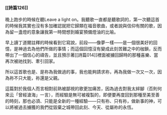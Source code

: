 #### [[詩篇126]]

晚上跑步的時候在聽Leave a light on。我聽歌一直都是聽歌詞的，第一次聽這首的時候我其實也沒有多加確認就把它歸類在福音歌曲，或者說與信仰有關的歌，因為留一盞燈的意象讓我第一時間想到婚宴預備燈油的比喻。

早上讀丁道爾註釋的時候看到它寫說，前段―⁠―⁠像夢一樣―⁠―⁠是一個很美好的回憶，是神過去為他們所做的事情；而這個回憶沒有變成此刻苦難之中的枷鎖，反而帶出了一個信心的禱告，並且預示著[[詩篇014]]裡面被擄回歸時的那種喜樂、當再次被祂找到、牽引回家。

所以這首歌也是、是祢為我做過的事，我也能夠請求祢，再為我做一次又一次，因為祢不只大能，祢還是父親。

這篇對於我個人而言相對前熟被鄙視的歌更加痛苦，因為過去對我太絆腳（否則何來云「曾經滄海」一言），而經驗是無可被複製的，即便要再度回到那種至美至善的時刻，那也必須、只能是全新的一種經驗―⁠―⁠只有祢、只有祢，做新事的神，可以將被過去擄獲的我們從毀棄之城帶回此刻、今天、從屬祢的永恆。